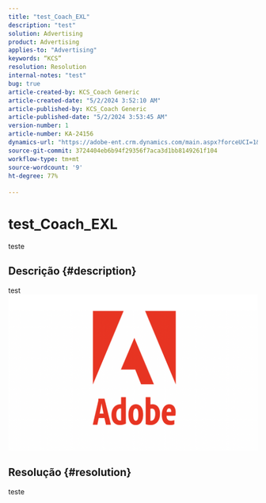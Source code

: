 ```yaml
---
title: "test_Coach_EXL"
description: "test"
solution: Advertising
product: Advertising
applies-to: "Advertising"
keywords: “KCS”
resolution: Resolution
internal-notes: "test"
bug: true
article-created-by: KCS_Coach Generic
article-created-date: "5/2/2024 3:52:10 AM"
article-published-by: KCS_Coach Generic
article-published-date: "5/2/2024 3:53:45 AM"
version-number: 1
article-number: KA-24156
dynamics-url: "https://adobe-ent.crm.dynamics.com/main.aspx?forceUCI=1&pagetype=entityrecord&etn=knowledgearticle&id=7657b752-3708-ef11-9f89-000d3a345e57"
source-git-commit: 3724404eb6b94f29356f7aca3d1bb8149261f104
workflow-type: tm+mt
source-wordcount: '9'
ht-degree: 77%

---
```


# test_Coach_EXL


teste

## Descrição {#description}

test![](assets/___a451658a-3708-ef11-9f89-000d3a345e57___.png)

## Resolução {#resolution}


teste
